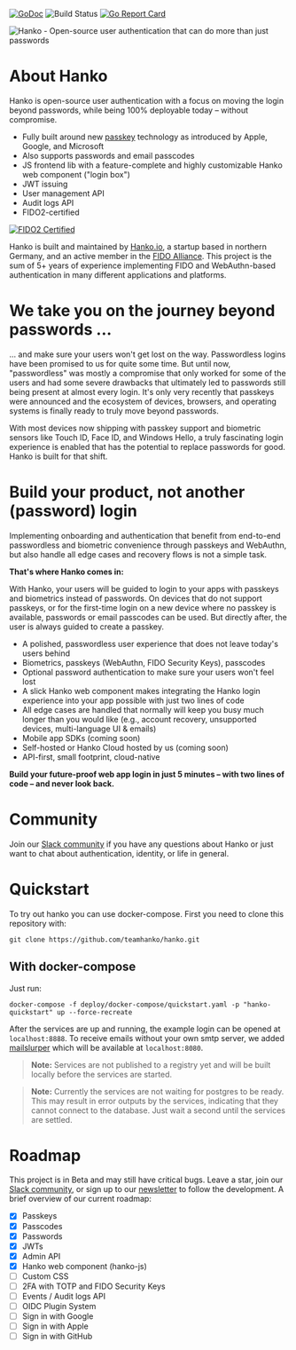 [![GoDoc](https://godoc.org/github.com/teamhanko/hanko?status.svg)](https://godoc.org/github.com/teamhanko/hanko)
![Build Status](https://github.com/teamhanko/hanko/workflows/Go/badge.svg)
[![Go Report Card](https://goreportcard.com/badge/github.com/teamhanko/hanko)](https://goreportcard.com/report/github.com/teamhanko/hanko)

![Hanko - Open-source user authentication that can do more than just passwords](https://user-images.githubusercontent.com/20115649/167916572-a4d92eaa-7246-4e18-a85d-fc80b4f25c28.svg)

# About Hanko
Hanko is open-source user authentication with a focus on moving the login beyond passwords, while being 100% deployable today – without compromise.

- Fully built around new [passkey](https://www.passkeys.io) technology as introduced by Apple, Google, and Microsoft
- Also supports passwords and email passcodes
- JS frontend lib with a feature-complete and highly customizable Hanko web component ("login box")
- JWT issuing
- User management API
- Audit logs API
- FIDO2-certified

[![FIDO2 Certified](https://user-images.githubusercontent.com/20115649/159896561-a94022ba-0e95-417e-807d-b4b7ce19371c.svg)](https://fidoalliance.org/company/hanko/)

Hanko is built and maintained by [Hanko.io](https://www.hanko.io), a startup based in northern Germany, and an active member in the [FIDO Alliance](https://fidoalliance.org/company/hanko/). This project is the sum of 5+ years of experience implementing FIDO and WebAuthn-based authentication in many different applications and platforms.

# We take you on the journey beyond passwords ...
... and make sure your users won't get lost on the way. Passwordless logins have been promised to us for quite some time. But until now, "passwordless" was mostly a compromise that only worked for some of the users and had some severe drawbacks that ultimately led to passwords still being present at almost every login. It's only very recently that passkeys were announced and the ecosystem of devices, browsers, and operating systems is finally ready to truly move beyond passwords.

With most devices now shipping with passkey support and biometric sensors like Touch ID, Face ID, and Windows Hello, a truly fascinating login experience is enabled that has the potential to replace passwords for good. Hanko is built for that shift.

# Build your product, not another (password) login
Implementing onboarding and authentication that benefit from end-to-end passwordless and biometric convenience through passkeys and WebAuthn, but also handle all edge cases and recovery flows is not a simple task.

**That's where Hanko comes in:**

With Hanko, your users will be guided to login to your apps with passkeys and biometrics instead of passwords. On devices that do not support passkeys, or for the first-time login on a new device where no passkey is available, passwords or email passcodes can be used. But directly after, the user is always guided to create a passkey.

- A polished, passwordless user experience that does not leave today's users behind
- Biometrics, passkeys (WebAuthn, FIDO Security Keys), passcodes
- Optional password authentication to make sure your users won't feel lost
- A slick Hanko web component makes integrating the Hanko login experience into your app possible with just two lines of code
- All edge cases are handled that normally will keep you busy much longer than you would like (e.g., account recovery, unsupported devices, multi-language UI & emails)
- Mobile app SDKs (coming soon)
- Self-hosted or Hanko Cloud hosted by us (coming soon)
- API-first, small footprint, cloud-native

**Build your future-proof web app login in just 5 minutes – with two lines of code – and never look back.**

# Community
Join our [Slack community](https://www.hanko.io/community) if you have any questions about Hanko or just want to chat about authentication, identity, or life in general.

# Quickstart
To try out hanko you can use docker-compose. First you need to clone this repository with:
```
git clone https://github.com/teamhanko/hanko.git
```

## With docker-compose
Just run:
```
docker-compose -f deploy/docker-compose/quickstart.yaml -p "hanko-quickstart" up --force-recreate
```

After the services are up and running, the example login can be opened at `localhost:8888`. To receive emails without your own
smtp server, we added [mailslurper](https://github.com/mailslurper/mailslurper) which will be available at `localhost:8080`.

> **Note:** Services are not published to a registry yet and will be built locally before the services are started.

> **Note:** Currently the services are not waiting for postgres to be ready. This may result in error outputs by the services, indicating that they
> cannot connect to the database. Just wait a second until the services are settled.

# Roadmap
This project is in Beta and may still have critical bugs. Leave a star, join our [Slack community](https://www.hanko.io/community), or sign up to our [newsletter](https://www.hanko.io/updates) to follow the development. A brief overview of our current roadmap:
 
 - [x] Passkeys
 - [x] Passcodes
 - [x] Passwords
 - [x] JWTs
 - [x] Admin API
 - [x] Hanko web component (hanko-js)
 - [ ] Custom CSS
 - [ ] 2FA with TOTP and FIDO Security Keys
 - [ ] Events / Audit logs API
 - [ ] OIDC Plugin System
  - [ ] Sign in with Google
  - [ ] Sign in with Apple
  - [ ] Sign in with GitHub
